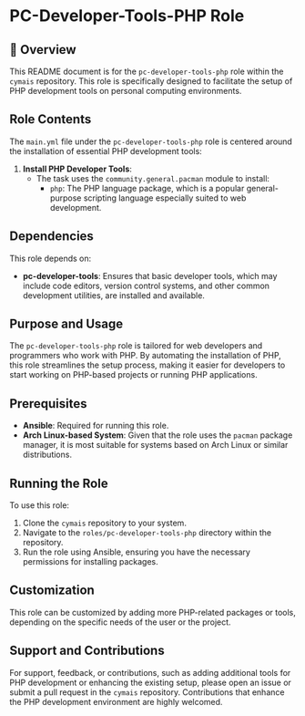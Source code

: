# PC-Developer-Tools-PHP Role

## 📌 Overview
This README document is for the `pc-developer-tools-php` role within the `cymais` repository. This role is specifically designed to facilitate the setup of PHP development tools on personal computing environments.

## Role Contents
The `main.yml` file under the `pc-developer-tools-php` role is centered around the installation of essential PHP development tools:

1. **Install PHP Developer Tools**:
   - The task uses the `community.general.pacman` module to install:
     - `php`: The PHP language package, which is a popular general-purpose scripting language especially suited to web development.

## Dependencies
This role depends on:
- **pc-developer-tools**: Ensures that basic developer tools, which may include code editors, version control systems, and other common development utilities, are installed and available.

## Purpose and Usage
The `pc-developer-tools-php` role is tailored for web developers and programmers who work with PHP. By automating the installation of PHP, this role streamlines the setup process, making it easier for developers to start working on PHP-based projects or running PHP applications.

## Prerequisites
- **Ansible**: Required for running this role.
- **Arch Linux-based System**: Given that the role uses the `pacman` package manager, it is most suitable for systems based on Arch Linux or similar distributions.

## Running the Role
To use this role:
1. Clone the `cymais` repository to your system.
2. Navigate to the `roles/pc-developer-tools-php` directory within the repository.
3. Run the role using Ansible, ensuring you have the necessary permissions for installing packages.

## Customization
This role can be customized by adding more PHP-related packages or tools, depending on the specific needs of the user or the project.

## Support and Contributions
For support, feedback, or contributions, such as adding additional tools for PHP development or enhancing the existing setup, please open an issue or submit a pull request in the `cymais` repository. Contributions that enhance the PHP development environment are highly welcomed.